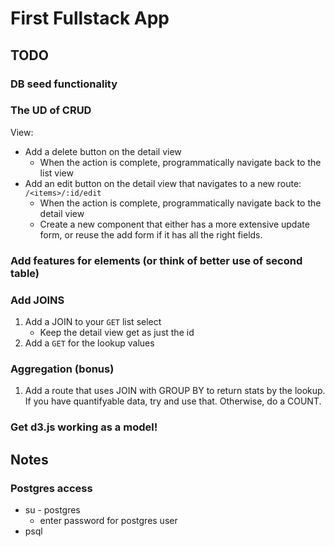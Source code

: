 First Fullstack App
===

## TODO

### DB seed functionality

### The UD of CRUD

View:

* Add a delete button on the detail view
  * When the action is complete, programmatically navigate back to the list view
* Add an edit button on the detail view that navigates to a new route: `/<items>/:id/edit`
  * When the action is complete, programmatically navigate back to the detail view
  * Create a new component that either has a more extensive update form, or reuse the add form if it has
all the right fields.

### Add features for elements (or think of better use of second table)

### Add JOINS

1. Add a JOIN to your `GET` list select
    * Keep the detail view get as just the id
2. Add a `GET` for the lookup values

### Aggregation (bonus)

1. Add a route that uses JOIN with GROUP BY to return stats by the lookup. If you have quantifyable data, try and use 
that. Otherwise, do a COUNT.
    

### Get d3.js working as a model!

 

## Notes

### Postgres access

* su - postgres
  * enter password for postgres user
* psql
